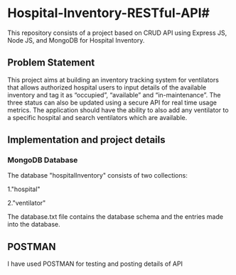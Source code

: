 # Hospital-Inventory-RESTful-API#
This repository consists of a project based on CRUD API using Express JS, Node JS, and MongoDB for Hospital Inventory.
## Problem Statement ##
This project aims at building an inventory tracking system for ventilators that allows authorized hospital users to input details of the available inventory and tag it as “occupied”, “available” and “in-maintenance”. The three status can also be updated using a secure API for real time usage metrics. The application should have the ability to also add any ventilator to a specific hospital and search ventilators which are available.
## Implementation and project details ##
### MongoDB Database ###
The database "hospitalInventory" consists of two collections:

1."hospital"

2."ventilator"

The database.txt file contains the database schema and the entries made into the database.
## POSTMAN ##
I have used POSTMAN for testing and posting details of API
